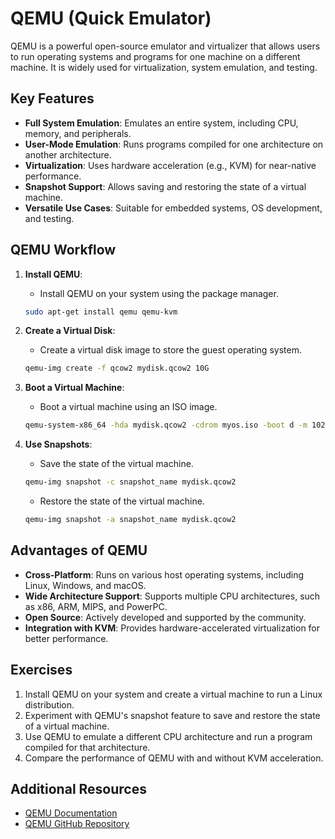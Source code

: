 # QEMU (Quick Emulator)

QEMU is a powerful open-source emulator and virtualizer that allows users to run operating systems and programs for one machine on a different machine. It is widely used for virtualization, system emulation, and testing.

## Key Features
- **Full System Emulation**: Emulates an entire system, including CPU, memory, and peripherals.
- **User-Mode Emulation**: Runs programs compiled for one architecture on another architecture.
- **Virtualization**: Uses hardware acceleration (e.g., KVM) for near-native performance.
- **Snapshot Support**: Allows saving and restoring the state of a virtual machine.
- **Versatile Use Cases**: Suitable for embedded systems, OS development, and testing.

## QEMU Workflow

1. **Install QEMU**:
   - Install QEMU on your system using the package manager.
   ```bash
   sudo apt-get install qemu qemu-kvm
   ```

2. **Create a Virtual Disk**:
   - Create a virtual disk image to store the guest operating system.
   ```bash
   qemu-img create -f qcow2 mydisk.qcow2 10G
   ```

3. **Boot a Virtual Machine**:
   - Boot a virtual machine using an ISO image.
   ```bash
   qemu-system-x86_64 -hda mydisk.qcow2 -cdrom myos.iso -boot d -m 1024
   ```

4. **Use Snapshots**:
   - Save the state of the virtual machine.
   ```bash
   qemu-img snapshot -c snapshot_name mydisk.qcow2
   ```
   - Restore the state of the virtual machine.
   ```bash
   qemu-img snapshot -a snapshot_name mydisk.qcow2
   ```

## Advantages of QEMU

- **Cross-Platform**: Runs on various host operating systems, including Linux, Windows, and macOS.
- **Wide Architecture Support**: Supports multiple CPU architectures, such as x86, ARM, MIPS, and PowerPC.
- **Open Source**: Actively developed and supported by the community.
- **Integration with KVM**: Provides hardware-accelerated virtualization for better performance.

## Exercises

1. Install QEMU on your system and create a virtual machine to run a Linux distribution.
2. Experiment with QEMU's snapshot feature to save and restore the state of a virtual machine.
3. Use QEMU to emulate a different CPU architecture and run a program compiled for that architecture.
4. Compare the performance of QEMU with and without KVM acceleration.

## Additional Resources
- [QEMU Documentation](https://www.qemu.org/documentation/)
- [QEMU GitHub Repository](https://github.com/qemu/qemu)
